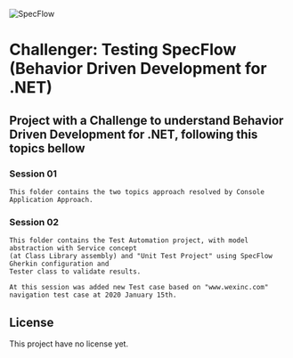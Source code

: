 
![SpecFlow](https://www.specflow.org/wp-content/uploads/2016/07/SF_Logo.png)
# Challenger: Testing SpecFlow (Behavior Driven Development for .NET)
## Project with a Challenge to understand Behavior Driven Development for .NET, following this topics bellow


### Session 01
```
This folder contains the two topics approach resolved by Console Application Approach.
```

### Session 02

```
This folder contains the Test Automation project, with model abstraction with Service concept
(at Class Library assembly) and "Unit Test Project" using SpecFlow Gherkin configuration and
Tester class to validate results.

At this session was added new Test case based on "www.wexinc.com" navigation test case at 2020 January 15th.
```


## License
This project have no license yet.
